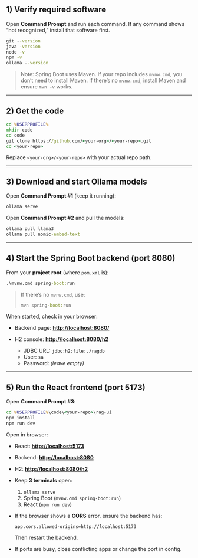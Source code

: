 ## 1) Verify required software

Open **Command Prompt** and run each command.
If any command shows “not recognized,” install that software first.

```bat
git --version
java -version
node -v
npm -v
ollama --version
```

> Note: Spring Boot uses Maven. If your repo includes `mvnw.cmd`, you don’t need to install Maven.
> If there’s no `mvnw.cmd`, install Maven and ensure `mvn -v` works.

---

## 2) Get the code

```bat
cd %USERPROFILE%
mkdir code
cd code
git clone https://github.com/<your-org>/<your-repo>.git
cd <your-repo>
```

Replace `<your-org>/<your-repo>` with your actual repo path.

---

## 3) Download and start Ollama models

Open **Command Prompt #1** (keep it running):

```bat
ollama serve
```

Open **Command Prompt #2** and pull the models:

```bat
ollama pull llama3
ollama pull nomic-embed-text
```

---

## 4) Start the Spring Boot backend (port 8080)

From your **project root** (where `pom.xml` is):

```bat
.\mvnw.cmd spring-boot:run
```

> If there’s no `mvnw.cmd`, use:
>
> ```bat
> mvn spring-boot:run
> ```

When started, check in your browser:

* Backend page: **[http://localhost:8080/](http://localhost:8080/)**
* H2 console: **[http://localhost:8080/h2](http://localhost:8080/h2)**

  * JDBC URL: `jdbc:h2:file:./ragdb`
  * User: `sa`
  * Password: *(leave empty)*

---

## 5) Run the React frontend (port 5173)

Open **Command Prompt #3**:

```bat
cd %USERPROFILE%\code\<your-repo>\rag-ui
npm install
npm run dev
```

Open in browser:

* React: **[http://localhost:5173](http://localhost:5173)**
* Backend: **[http://localhost:8080](http://localhost:8080)**
* H2: **[http://localhost:8080/h2](http://localhost:8080/h2)**


* Keep **3 terminals** open:

  1. `ollama serve`
  2. Spring Boot (`mvnw.cmd spring-boot:run`)
  3. React (`npm run dev`)
* If the browser shows a **CORS** error, ensure the backend has:

  ```
  app.cors.allowed-origins=http://localhost:5173
  ```

  Then restart the backend.
* If ports are busy, close conflicting apps or change the port in config.
